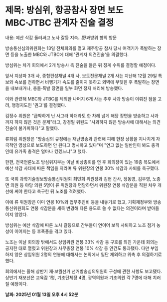 # **제목: 방심위, 항공참사 장면 보도 MBC·JTBC 관계자 진술 결정**

  내용: 예산 삭감 둘러싸고 노사 갈등 지속…野과방위 항의 방문  

방송통신심의위원회는 13일 전체회의를 열고 제주항공 참사 당시 여객기가 폭발하는 장면 등을 노출한 MBC와 JTBC에 대해 '관계자 의견진술'을 의결했다.    

방심위는 차기 회의에서 2개 방송사 측 진술을 들은 뒤 징계 수위를 결정할 예정이다.    

앞서 지상파 3개 사, 종합편성채널 4개 사, 보도전문채널 2개 사는 지난해 12월 29일 특보와 속보를 전하면서 비행기가 속도를 줄이지 못하고 외벽에 부딪힌 후 폭발하는 장면을 내보내거나, 충돌·폭발 장면을 일부 화면 정지 처리해 방송했다.    

이와 관련해 MBC와 JTBC를 제외한 나머지 6개 사는 추후 사과 방송이 이뤄진 점을 고려, 행정지도인 '권고'를 결정했다.    

김정수 위원은 "급박하게 난 사고라 하더라도 한 차례 넘게 해당 장면을 방송하고 사과까지 하지 않은 것은 문제"라고, 강경필 위원도 "사과하지 않은 방송사에 대해서는 의견진술이 불가피하다"고 말했다.    

류희림 위원장은 "방송심의 규정에는 재난방송과 관련해 피해 현장 상황을 지나치게 자극적인 영상으로 보도하면 안 된다고 명시하고 있다"며 "연고 없는 일반인이 봐도 충격인데 유가족 충격은 얼마나 컸겠느냐"고 했다.    

한편, 전국언론노조 방심위지부는 이날 비상총회를 연 후 회의장이 있는 19층 복도에서 예산 삭감 사태에 따른 책임을 지라며 류 위원장의 연봉 30% 삭감과 사퇴를 촉구했다.    

또 국회 과학기술정보방송통신위원회 최민희 위원장과 김현 간사, 정동영, 김우영, 노종면 의원 등 야당 의원 5명이 류 위원장과 면담하면서 위원장 연봉 삭감분을 직원 처우 개선에 써야 한다고 촉구한 뒤 노조를 격려했다.    

이에 류 위원장은 이미 연봉 10%와 업무추진비 등을 내놓기로 했고, 기획재정부와 방송통신위원회도 연봉 삭감분을 세목 변경해 다른 용도로 쓸 수 없다는 의견이라며 받아들이지 않았다.    

방심위는 예산 삭감에 따른 노사 갈등으로 간부들이 연이어 보직 사퇴하고 노조 점거 농성이 이어지는 등 후폭풍을 겪고 있다.    

노조는 이날 회의장 밖에서도 상임위원 연봉 33% 삭감 등 구호를 외친 가운데 회의는 공지한 대로 열렸고 위원장과 사무총장 연봉 10% 삭감 등 안건도 통과됐다. 다만 부임하지 않은 상임위원 2명의 연봉에 대해서는 논의에서 일단 제외하고 위촉 후 의결하기로 했다.    

회의에서는 올해 상반기 재·보궐선거 선거방송심의위원회 구성에 관한 사항도 보고됐다. 상반기 재보선은 교육감 1명, 기초단체장 4명, 광역의원과 기초의원 각 7명에 대해 치러질 예정이다.

  **날짜: 2025년 01월 13일 오후 4시 52분**